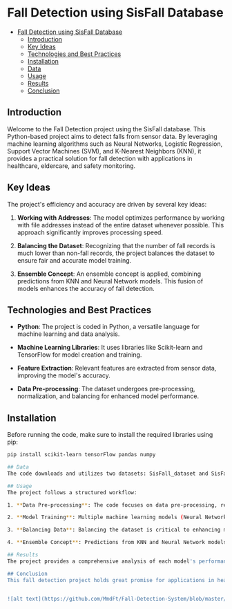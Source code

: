 # Fall Detection using SisFall Database

- [Fall Detection using SisFall Database](#fall-detection-using-sisfall-database)
  - [Introduction](#introduction)
  - [Key Ideas](#key-ideas)
  - [Technologies and Best Practices](#technologies-and-best-practices)
  - [Installation](#installation)
  - [Data](#data)
  - [Usage](#usage)
  - [Results](#results)
  - [Conclusion](#conclusion)

## Introduction

Welcome to the Fall Detection project using the SisFall database. This Python-based project aims to detect falls from sensor data. By leveraging machine learning algorithms such as Neural Networks, Logistic Regression, Support Vector Machines (SVM), and K-Nearest Neighbors (KNN), it provides a practical solution for fall detection with applications in healthcare, eldercare, and safety monitoring.

## Key Ideas

The project's efficiency and accuracy are driven by several key ideas:

1. **Working with Addresses**: The model optimizes performance by working with file addresses instead of the entire dataset whenever possible. This approach significantly improves processing speed.

2. **Balancing the Dataset**: Recognizing that the number of fall records is much lower than non-fall records, the project balances the dataset to ensure fair and accurate model training.

3. **Ensemble Concept**: An ensemble concept is applied, combining predictions from KNN and Neural Network models. This fusion of models enhances the accuracy of fall detection.

## Technologies and Best Practices

- **Python**: The project is coded in Python, a versatile language for machine learning and data analysis.

- **Machine Learning Libraries**: It uses libraries like Scikit-learn and TensorFlow for model creation and training.

- **Feature Extraction**: Relevant features are extracted from sensor data, improving the model's accuracy.

- **Data Pre-processing**: The dataset undergoes pre-processing, normalization, and balancing for enhanced model performance.

## Installation

Before running the code, make sure to install the required libraries using pip:

```bash
pip install scikit-learn tensorFlow pandas numpy

## Data
The code downloads and utilizes two datasets: SisFall_dataset and SisFall_enhanced. These datasets are used for training and testing the fall detection models.

## Usage
The project follows a structured workflow:

1. **Data Pre-processing**: The code focuses on data pre-processing, reading and extracting features from sensor data. The dataset is then split into training and testing sets.

2. **Model Training**: Multiple machine learning models (Neural Networks, Logistic Regression, SVM, and KNN) are trained and evaluated.

3. **Balancing Data**: Balancing the dataset is critical to enhancing model performance. The code achieves this for each model.

4. **Ensemble Concept**: Predictions from KNN and Neural Network models are combined using an ensemble concept to enhance fall detection accuracy.

## Results
The project provides a comprehensive analysis of each model's performance, including precision, recall, and F1-score. Notably, after balancing the dataset, the ensemble concept and KNN model yielded the best results.

## Conclusion
This fall detection project holds great promise for applications in healthcare, safety monitoring, and more. By combining the power of machine learning, feature extraction, and ensemble modeling, it offers an efficient and accurate solution for fall detection. Feel free to explore the code and results, and your feedback and contributions are highly encouraged.


![alt text](https://github.com/MmdFt/Fall-Detection-System/blob/master/Models'%20preformance%20summary.png?raw=true)


